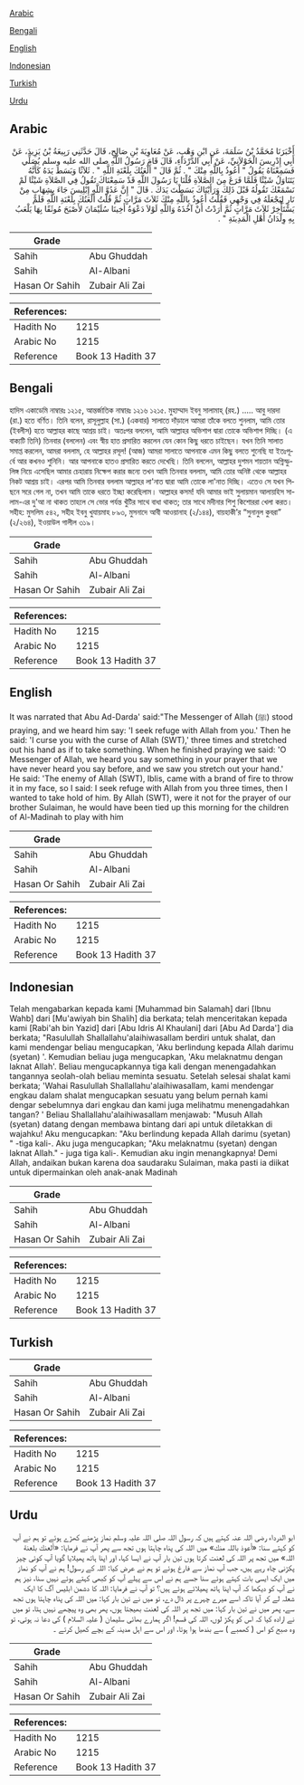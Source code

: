 [Arabic](#arabic)

[Bengali](#bengali)

[English](#english)

[Indonesian](#indonesian)

[Turkish](#turkish)

[Urdu](#urdu)

## Arabic


<div dir="rtl" lang="ar" style={{fontSize:'larger',backgroundColor:'#f8f9fa',padding:20}}>
أَخْبَرَنَا مُحَمَّدُ بْنُ سَلَمَةَ، عَنِ ابْنِ وَهْبٍ، عَنْ مُعَاوِيَةَ بْنِ صَالِحٍ، قَالَ حَدَّثَنِي رَبِيعَةُ بْنُ يَزِيدَ، عَنْ أَبِي إِدْرِيسَ الْخَوْلاَنِيِّ، عَنْ أَبِي الدَّرْدَاءِ، قَالَ قَامَ رَسُولُ اللَّهِ صلى الله عليه وسلم يُصَلِّي فَسَمِعْنَاهُ يَقُولُ ‏"‏ أَعُوذُ بِاللَّهِ مِنْكَ ‏"‏ ‏.‏ ثُمَّ قَالَ ‏"‏ أَلْعَنُكَ بِلَعْنَةِ اللَّهِ ‏"‏ ‏.‏ ثَلاَثًا وَبَسَطَ يَدَهُ كَأَنَّهُ يَتَنَاوَلُ شَيْئًا فَلَمَّا فَرَغَ مِنَ الصَّلاَةِ قُلْنَا يَا رَسُولَ اللَّهِ قَدْ سَمِعْنَاكَ تَقُولُ فِي الصَّلاَةِ شَيْئًا لَمْ نَسْمَعْكَ تَقُولُهُ قَبْلَ ذَلِكَ وَرَأَيْنَاكَ بَسَطْتَ يَدَكَ ‏.‏ قَالَ ‏"‏ إِنَّ عَدُوَّ اللَّهِ إِبْلِيسَ جَاءَ بِشِهَابٍ مِنْ نَارٍ لِيَجْعَلَهُ فِي وَجْهِي فَقُلْتُ أَعُوذُ بِاللَّهِ مِنْكَ ثَلاَثَ مَرَّاتٍ ثُمَّ قُلْتُ أَلْعَنُكَ بِلَعْنَةِ اللَّهِ فَلَمْ يَسْتَأْخِرْ ثَلاَثَ مَرَّاتٍ ثُمَّ أَرَدْتُ أَنْ آخُذَهُ وَاللَّهِ لَوْلاَ دَعْوَةُ أَخِينَا سُلَيْمَانَ لأَصْبَحَ مُوثَقًا بِهَا يَلْعَبُ بِهِ وِلْدَانُ أَهْلِ الْمَدِينَةِ ‏"‏ ‏.‏
</div>
<div style={{backgroundColor:'#f8f9fa',padding:20, marginBottom: 10}}><table> <thead> <tr> <th>Grade</th> <th></th> </tr> </thead> <tbody> <tr><td>Sahih</td><td>Abu Ghuddah</td></tr><tr><td>Sahih</td><td>Al-Albani</td></tr><tr><td>Hasan Or Sahih</td><td>Zubair Ali Zai</td></tr></tbody></table><table> <thead> <tr> <th>References:</th> <th></th> </tr> </thead> <tbody><tr><td>Hadith No</td><td>1215</td></tr><tr><td>Arabic No</td><td>1215</td></tr><tr><td>Reference</td><td>Book 13 Hadith 37</td></tr></tbody></table></div>

## Bengali


<div dir="ltr" lang="bn" style={{fontSize:'larger',backgroundColor:'#f8f9fa',padding:20}}>
হাদিস একাডেমি নাম্বারঃ ১২১৫, আন্তর্জাতিক নাম্বারঃ ১২১৬ ১২১৫. মুহাম্মাদ ইবনু সালামাহ্ (রহ.) ..... আবু দারদা (রা.) হতে বর্ণিত। তিনি বলেন, রাসূলুল্লাহ (সা.) (একবার) সালাতে দাঁড়ালে আমরা তাঁকে বলতে শুনলাম, আমি তোর (ইবলীস) হতে আল্লাহর কাছে আশ্রয় চাই। অতঃপর বললেন, আমি আল্লাহর অভিশাপ দ্বারা তোকে অভিশাপ দিচ্ছি। (এ বাক্যটি তিনি) তিনবার (বললেন) এবং স্বীয় হাত প্রসারিত করলেন যেন কোন কিছু ধরতে চাইছেন। যখন তিনি সালাত সমাপ্ত করলেন, আমরা বললাম, হে আল্লাহর রসূল! (আজ) আমরা সালাতে আপনাকে এমন কিছু বলতে শুনেছি যা ইতঃপূর্বে আর কখনও শুনিনি। আর আপনাকে হাতও প্রসারিত করতে দেখেছি। তিনি বললেন, আল্লাহর দুশমন শয়তান অগ্নিস্ফুলিঙ্গ নিয়ে এসেছিল আমার চেহারায় নিক্ষেপ করার জন্যে তখন আমি তিনবার বললাম, আমি তোর অনিষ্ট থেকে আল্লাহর নিকট আশ্রয় চাই। এরপর আমি তিনবার বললাম আল্লাহর লা'নাত দ্বারা আমি তোকে লা'নাত দিচ্ছি। এতেও সে যখন পিছনে সরে গেল না, তখন আমি তাকে ধরতে ইচ্ছা করেছিলাম। আল্লাহর কসম! যদি আমার ভাই সুলায়মান আলায়হিস সালাম-এর দু'আ না থাকত তাহলে সে ভোর পর্যন্ত খুঁটির সাথে বাধা থাকত; তার সাথে মদীনার শিশু কিশোররা খেলা করত। সহীহ: মুসলিম ৫৪২, সহীহ ইবনু খুযায়মাহ ৮৯৩, মুসনাদে আবী আওয়ানাহ (২/১৪৪), বায়হাকী’র “সুনানুল কুবরা” (২/২৬৪), ইওয়াউল গালীল ৩১৯।
</div>
<div style={{backgroundColor:'#f8f9fa',padding:20, marginBottom: 10}}><table> <thead> <tr> <th>Grade</th> <th></th> </tr> </thead> <tbody> <tr><td>Sahih</td><td>Abu Ghuddah</td></tr><tr><td>Sahih</td><td>Al-Albani</td></tr><tr><td>Hasan Or Sahih</td><td>Zubair Ali Zai</td></tr></tbody></table><table> <thead> <tr> <th>References:</th> <th></th> </tr> </thead> <tbody><tr><td>Hadith No</td><td>1215</td></tr><tr><td>Arabic No</td><td>1215</td></tr><tr><td>Reference</td><td>Book 13 Hadith 37</td></tr></tbody></table></div>

## English


<div dir="ltr" lang="en" style={{fontSize:'larger',backgroundColor:'#f8f9fa',padding:20}}>
It was narrated that Abu Ad-Darda' said:"The Messenger of Allah (ﷺ) stood praying, and we heard him say: 'I seek refuge with Allah from you.' Then he said: 'I curse you with the curse of Allah (SWT),' three times and stretched out his hand as if to take something. When he finished praying we said: 'O Messenger of Allah, we heard you say something in your prayer that we have never heard you say before, and we saw you stretch out your hand.' He said: 'The enemy of Allah (SWT), Iblis, came with a brand of fire to throw it in my face, so I said: I seek refuge with Allah from you three times, then I wanted to take hold of him. By Allah (SWT), were it not for the prayer of our brother Sulaiman, he would have been tied up this morning for the children of Al-Madinah to play with him
</div>
<div style={{backgroundColor:'#f8f9fa',padding:20, marginBottom: 10}}><table> <thead> <tr> <th>Grade</th> <th></th> </tr> </thead> <tbody> <tr><td>Sahih</td><td>Abu Ghuddah</td></tr><tr><td>Sahih</td><td>Al-Albani</td></tr><tr><td>Hasan Or Sahih</td><td>Zubair Ali Zai</td></tr></tbody></table><table> <thead> <tr> <th>References:</th> <th></th> </tr> </thead> <tbody><tr><td>Hadith No</td><td>1215</td></tr><tr><td>Arabic No</td><td>1215</td></tr><tr><td>Reference</td><td>Book 13 Hadith 37</td></tr></tbody></table></div>

## Indonesian


<div dir="ltr" lang="id" style={{fontSize:'larger',backgroundColor:'#f8f9fa',padding:20}}>
Telah mengabarkan kepada kami [Muhammad bin Salamah] dari [Ibnu Wahb] dari [Mu'awiyah bin Shalih] dia berkata; telah menceritakan kepada kami [Rabi'ah bin Yazid] dari [Abu Idris Al Khaulani] dari [Abu Ad Darda'] dia berkata; "Rasulullah Shallallahu'alaihiwasallam berdiri untuk shalat, dan kami mendengar beliau mengucapkan, 'Aku berlindung kepada Allah darimu (syetan) '. Kemudian beliau juga mengucapkan, 'Aku melaknatmu dengan laknat Allah'. Beliau mengucapkannya tiga kali dengan menengadahkan tangannya seolah-olah beliau meminta sesuatu. Setelah selesai shalat kami berkata; 'Wahai Rasulullah Shallallahu'alaihiwasallam, kami mendengar engkau dalam shalat mengucapkan sesuatu yang belum pernah kami dengar sebelumnya dari engkau dan kami juga melihatmu menengadahkan tangan? ' Beliau Shallallahu'alaihiwasallam menjawab: "Musuh Allah (syetan) datang dengan membawa bintang dari api untuk diletakkan di wajahku! Aku mengucapkan: "Aku berlindung kepada Allah darimu (syetan) " -tiga kali-. Aku juga mengucapkan; "Aku melaknatmu (syetan) dengan laknat Allah." - juga tiga kali-. Kemudian aku ingin menangkapnya! Demi Allah, andaikan bukan karena doa saudaraku Sulaiman, maka pasti ia diikat untuk dipermainkan oleh anak-anak Madinah
</div>
<div style={{backgroundColor:'#f8f9fa',padding:20, marginBottom: 10}}><table> <thead> <tr> <th>Grade</th> <th></th> </tr> </thead> <tbody> <tr><td>Sahih</td><td>Abu Ghuddah</td></tr><tr><td>Sahih</td><td>Al-Albani</td></tr><tr><td>Hasan Or Sahih</td><td>Zubair Ali Zai</td></tr></tbody></table><table> <thead> <tr> <th>References:</th> <th></th> </tr> </thead> <tbody><tr><td>Hadith No</td><td>1215</td></tr><tr><td>Arabic No</td><td>1215</td></tr><tr><td>Reference</td><td>Book 13 Hadith 37</td></tr></tbody></table></div>

## Turkish


<div dir="ltr" lang="tr" style={{fontSize:'larger',backgroundColor:'#f8f9fa',padding:20}}>

</div>
<div style={{backgroundColor:'#f8f9fa',padding:20, marginBottom: 10}}><table> <thead> <tr> <th>Grade</th> <th></th> </tr> </thead> <tbody> <tr><td>Sahih</td><td>Abu Ghuddah</td></tr><tr><td>Sahih</td><td>Al-Albani</td></tr><tr><td>Hasan Or Sahih</td><td>Zubair Ali Zai</td></tr></tbody></table><table> <thead> <tr> <th>References:</th> <th></th> </tr> </thead> <tbody><tr><td>Hadith No</td><td>1215</td></tr><tr><td>Arabic No</td><td>1215</td></tr><tr><td>Reference</td><td>Book 13 Hadith 37</td></tr></tbody></table></div>

## Urdu


<div dir="rtl" lang="ur" style={{fontSize:'larger',backgroundColor:'#f8f9fa',padding:20}}>
ابو الدرداء رضی اللہ عنہ کہتے ہیں کہ رسول اللہ صلی اللہ علیہ وسلم نماز پڑھنے کھڑے ہوئے تو ہم نے آپ کو کہتے سنا: «أعوذ باللہ منك» میں اللہ کی پناہ چاہتا ہوں تجھ سے پھر آپ نے فرمایا: «‏ألعنك بلعنة اللہ» میں تجھ پر اللہ کی لعنت کرتا ہوں تین بار آپ نے ایسا کہا، اور اپنا ہاتھ پھیلایا گویا آپ کوئی چیز پکڑنی چاہ رہے ہیں، جب آپ نماز سے فارغ ہوئے تو ہم نے عرض کیا: اللہ کے رسول! ہم نے آپ کو نماز میں ایک ایسی بات کہتے ہوئے سنا جسے ہم نے اس سے پہلے آپ کو کبھی کہتے ہوئے نہیں سنا، نیز ہم نے آپ کو دیکھا کہ آپ اپنا ہاتھ پھیلائے ہوئے ہیں؟ تو آپ نے فرمایا: اللہ کا دشمن ابلیس آگ کا ایک شعلہ لے کر آیا تاکہ اسے میرے چہرے پر ڈال دے، تو میں نے تین بار کہا: میں اللہ کی پناہ چاہتا ہوں تجھ سے، پھر میں نے تین بار کہا: میں تجھ پر اللہ کی لعنت بھیجتا ہوں، پھر بھی وہ پیچھے نہیں ہٹا، تو میں نے ارادہ کیا کہ اس کو پکڑ لوں، اللہ کی قسم! اگر ہمارے بھائی سلیمان ( علیہ السلام ) کی دعا نہ ہوتی، تو وہ صبح کو اس ( کھمبے ) سے بندھا ہوا ہوتا، اور اس سے اہل مدینہ کے بچے کھیل کرتے ۔
</div>
<div style={{backgroundColor:'#f8f9fa',padding:20, marginBottom: 10}}><table> <thead> <tr> <th>Grade</th> <th></th> </tr> </thead> <tbody> <tr><td>Sahih</td><td>Abu Ghuddah</td></tr><tr><td>Sahih</td><td>Al-Albani</td></tr><tr><td>Hasan Or Sahih</td><td>Zubair Ali Zai</td></tr></tbody></table><table> <thead> <tr> <th>References:</th> <th></th> </tr> </thead> <tbody><tr><td>Hadith No</td><td>1215</td></tr><tr><td>Arabic No</td><td>1215</td></tr><tr><td>Reference</td><td>Book 13 Hadith 37</td></tr></tbody></table></div>